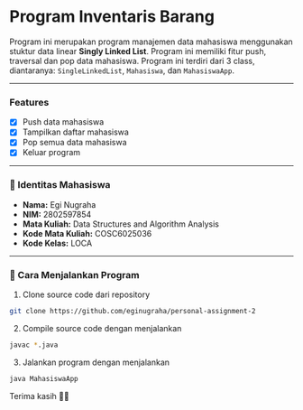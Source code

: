 # Program Inventaris Barang

Program ini merupakan program manajemen data mahasiswa menggunakan stuktur data linear **Singly Linked List**. Program ini memiliki fitur push, traversal dan pop data mahasiswa. Program ini terdiri dari 3 class, diantaranya: `SingleLinkedList`, `Mahasiswa`, dan `MahasiswaApp`.

---
### Features
- [x] Push data mahasiswa
- [x] Tampilkan daftar mahasiswa
- [x] Pop semua data mahasiswa
- [x] Keluar program
---

### 👤 Identitas Mahasiswa
- **Nama:** Egi Nugraha  
- **NIM:** 2802597854  
- **Mata Kuliah:** Data Structures and Algorithm Analysis  
- **Kode Mata Kuliah:** COSC6025036
- **Kode Kelas:** LOCA

---

### 🚀 Cara Menjalankan Program

1. Clone source code dari repository
```bash
git clone https://github.com/eginugraha/personal-assignment-2
```
2. Compile source code dengan menjalankan
```bash
javac *.java
```
3. Jalankan program dengan menjalankan
```bash
java MahasiswaApp
```

Terima kasih 🙏🏻